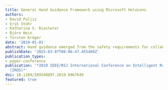 ```yaml
---
title: General Hand Guidance Framework using Microsoft HoloLens
authors:
- David Puljiz
- Erik Stöhr
- Katharina S. Riesterer
- Björn Hein
- Torsten Kröger
date: '2019-01-01'
abstract: Hand guidance emerged from the safety requirements for collaborative robots, namely possessing joint-torque sensors. Since then it has proven to be a powerful tool for easy trajectory programming, allowing lay-users to reprogram robots intuitively. Going beyond, a robot can learn tasks by user demonstrations through kinesthetic teaching, enabling robots to generalise tasks and further reducing the need for reprogramming. However, hand guidance is still mostly relegated to collaborative robots. Here we propose a method that does not require any sensors on the robot or in the robot cell, by using a Microsoft HoloLens augmented reality head mounted display. We reference the robot using a registration algorithm to match the robot model to the spatial mesh. The in-built hand tracking and localisation capabilities are then used to calculate the position of the hands relative to the robot. By decomposing the hand movements into orthogonal rotations and propagating it down through the kinematic chain, we achieve a generalised hand guidance without the need to build a dynamic model of the robot itself. We tested our approach on a commonly used industrial manipulator, the KUKA KR-5.
publishDate: '2025-03-07T08:06:47.455460Z'
publication_types:
- paper-conference
publication: '*2019 IEEE/RSJ International Conference on Intelligent Robots and Systems
  (IROS)*'
doi: 10.1109/IROS40897.2019.8967649
featured: true
---
```

